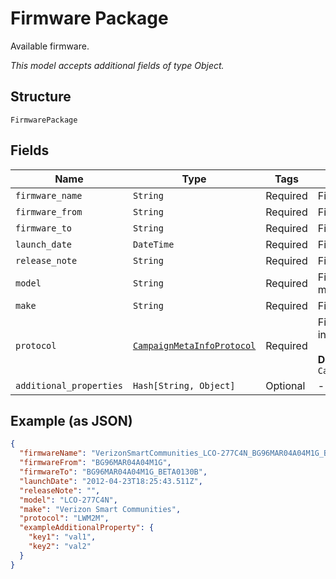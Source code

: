
# Firmware Package

Available firmware.

*This model accepts additional fields of type Object.*

## Structure

`FirmwarePackage`

## Fields

| Name | Type | Tags | Description |
|  --- | --- | --- | --- |
| `firmware_name` | `String` | Required | Firmware name. |
| `firmware_from` | `String` | Required | Firmware from version. |
| `firmware_to` | `String` | Required | Firmware to version. |
| `launch_date` | `DateTime` | Required | Firmware launch date. |
| `release_note` | `String` | Required | Firmware release note. |
| `model` | `String` | Required | Firmware applicable device model. |
| `make` | `String` | Required | Firmware applicable device make. |
| `protocol` | [`CampaignMetaInfoProtocol`](../../doc/models/campaign-meta-info-protocol.md) | Required | Firmware protocol. Valid values include: LWM2M, OMD-DM.<br><br>**Default**: `CampaignMetaInfoProtocol::LW_M2M` |
| `additional_properties` | `Hash[String, Object]` | Optional | - |

## Example (as JSON)

```json
{
  "firmwareName": "VerizonSmartCommunities_LCO-277C4N_BG96MAR04A04M1G_BG96MAR04A04M1G_BETA0130B",
  "firmwareFrom": "BG96MAR04A04M1G",
  "firmwareTo": "BG96MAR04A04M1G_BETA0130B",
  "launchDate": "2012-04-23T18:25:43.511Z",
  "releaseNote": "",
  "model": "LCO-277C4N",
  "make": "Verizon Smart Communities",
  "protocol": "LWM2M",
  "exampleAdditionalProperty": {
    "key1": "val1",
    "key2": "val2"
  }
}
```


